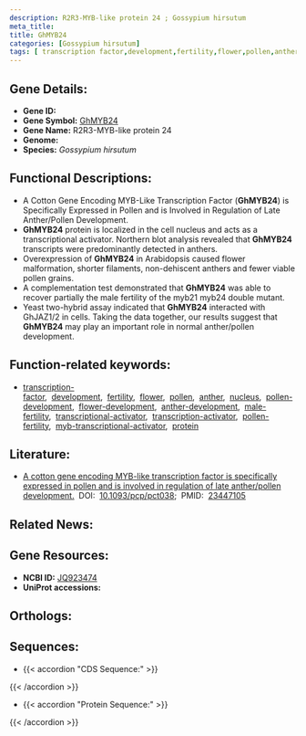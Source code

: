 ```yaml
---
description: R2R3-MYB-like protein 24 ; Gossypium hirsutum
meta_title:
title: GhMYB24
categories: [Gossypium hirsutum]
tags: [ transcription factor,development,fertility,flower,pollen,anther,nucleus,pollen development,flower development,anther development,male fertility,transcriptional activator,transcription activator,pollen fertility,myb transcriptional activator,protein ]
---
```


## Gene Details:
- **Gene ID:** []()
- **Gene Symbol:** <u>GhMYB24</u>
- **Gene Name:** R2R3-MYB-like protein 24
- **Genome:** []()
- **Species:** *Gossypium hirsutum*

## Functional Descriptions:
   - A Cotton Gene Encoding MYB-Like Transcription Factor (**GhMYB24**) is Specifically Expressed in Pollen and is Involved in Regulation of Late Anther/Pollen Development.
   - **GhMYB24** protein is localized in the cell nucleus and acts as a transcriptional activator. Northern blot analysis revealed that **GhMYB24** transcripts were predominantly detected in anthers.
   - Overexpression of **GhMYB24** in Arabidopsis caused flower malformation, shorter filaments, non-dehiscent anthers and fewer viable pollen grains.
   - A complementation test demonstrated that **GhMYB24** was able to recover partially the male fertility of the myb21 myb24 double mutant.
   - Yeast two-hybrid assay indicated that **GhMYB24** interacted with GhJAZ1/2 in cells. Taking the data together, our results suggest that **GhMYB24** may play an important role in normal anther/pollen development.

## Function-related keywords:
   - [transcription-factor](/tags/transcription-factor/),&nbsp;&nbsp;[development](/tags/development/),&nbsp;&nbsp;[fertility](/tags/fertility/),&nbsp;&nbsp;[flower](/tags/flower/),&nbsp;&nbsp;[pollen](/tags/pollen/),&nbsp;&nbsp;[anther](/tags/anther/),&nbsp;&nbsp;[nucleus](/tags/nucleus/),&nbsp;&nbsp;[pollen-development](/tags/pollen-development/),&nbsp;&nbsp;[flower-development](/tags/flower-development/),&nbsp;&nbsp;[anther-development](/tags/anther-development/),&nbsp;&nbsp;[male-fertility](/tags/male-fertility/),&nbsp;&nbsp;[transcriptional-activator](/tags/transcriptional-activator/),&nbsp;&nbsp;[transcription-activator](/tags/transcription-activator/),&nbsp;&nbsp;[pollen-fertility](/tags/pollen-fertility/),&nbsp;&nbsp;[myb-transcriptional-activator](/tags/myb-transcriptional-activator/),&nbsp;&nbsp;[protein](/tags/protein/)

## Literature:
   - [A cotton gene encoding MYB-like transcription factor is specifically expressed in pollen and is involved in regulation of late anther/pollen development.](https://doi.org/10.1093/pcp/pct038)&nbsp;&nbsp;DOI:&nbsp;&nbsp;[10.1093/pcp/pct038](https://doi.org/10.1093/pcp/pct038);&nbsp;&nbsp;PMID:&nbsp;&nbsp;[23447105](https://pubmed.ncbi.nlm.nih.gov/23447105/)

## Related News:

## Gene Resources:
- **NCBI ID:**  [JQ923474](https://www.ncbi.nlm.nih.gov/gene/?term=JQ923474)
- **UniProt accessions:**  [](https://www.uniprot.org/uniprotkb//entry)

## Orthologs:

## Sequences:
- {{< accordion "CDS Sequence:" >}}

{{< /accordion >}}
- {{< accordion "Protein Sequence:" >}}

{{< /accordion >}}
